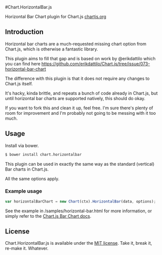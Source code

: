 #Chart.HorizontalBar.js

Horizontal Bar Chart plugin for Chart.js [chartjs.org](http://www.chartjs.org)

## Introduction
Horizontal bar charts are a much-requested missing chart option from Chart.js, which is otherwise a fantastic library.

This plugin aims to fill that gap and is based on work by @erikdattilo
which you can find here https://github.com/erikdattilo/Chart.js/tree/issue/073-horizontal-bar-chart

The difference with this plugin is that it does not require any changes
to Chart.js itself.

It's hacky, kinda brittle, and repeats a bunch of code already in Chart.js, but until horizontal bar charts are supported natively, this should do okay.

If you want to fork this and clean it up, feel free. I'm sure there's plenty of room for improvement and I'm probably not going to be messing with it too much.

## Usage

Install via bower.

```bash
$ bower install chart.horizontalbar
```

This plugin can be used in exactly the same way as the standard (vertical) Bar charts in Chart.js.

All the same options apply.

### Example usage

```javascript
var horizontalBarChart = new Chart(ctx).HorizontalBar(data, options);
```

See the example in /samples/horizontal-bar.html for more information,
or simply refer to the
[Chart.js Bar Chart docs](http://www.chartjs.org/docs/#bar-chart).

## License

Chart.HorizontalBar.js is available under the [MIT license](http://opensource.org/licenses/MIT). Take it, break it, re-make it. Whatever.
